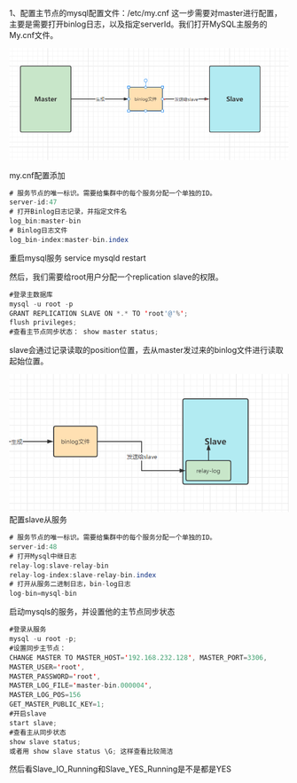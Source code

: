 1、配置主节点的mysql配置文件：/etc/my.cnf 这一步需要对master进行配置，主要是需要打开binlog日志，以及指定serverId。我们打开MySQL主服务的My.cnf文件。

![image](../../images/Snipaste_2022-05-23_21-00-59.png)

my.cnf配置添加
```java
# 服务节点的唯一标识。需要给集群中的每个服务分配一个单独的ID。
server-id:47
# 打开Binlog日志记录，并指定文件名
log_bin:master-bin
# Binlog日志文件
log_bin-index:master-bin.index
```

重启mysql服务 service mysqld restart

然后，我们需要给root用户分配一个replication slave的权限。

```java
#登录主数据库 
mysql -u root -p 
GRANT REPLICATION SLAVE ON *.* TO 'root'@'%'; 
flush privileges; 
#查看主节点同步状态： show master status;
```

slave会通过记录读取的position位置，去从master发过来的binlog文件进行读取起始位置。

![image](../../images/Snipaste_2022-05-23_21-27-25.png)
配置slave从服务
```java
# 服务节点的唯一标识。需要给集群中的每个服务分配一个单独的ID。
server-id:48
# 打开Mysql中继日志
relay-log:slave-relay-bin 
relay-log-index:slave-relay-bin.index
# 打开从服务二进制日志，bin-log日志
log-bin=mysql-bin
```

启动mysqls的服务，并设置他的主节点同步状态
```java
#登录从服务 
mysql -u root -p; 
#设置同步主节点： 
CHANGE MASTER TO MASTER_HOST='192.168.232.128', MASTER_PORT=3306, 
MASTER_USER='root', 
MASTER_PASSWORD='root', 
MASTER_LOG_FILE='master-bin.000004', 
MASTER_LOG_POS=156 
GET_MASTER_PUBLIC_KEY=1; 
#开启slave 
start slave; 
#查看主从同步状态 
show slave status; 
或者用 show slave status \G; 这样查看比较简洁
```

然后看Slave_IO_Running和Slave_YES_Running是不是都是YES